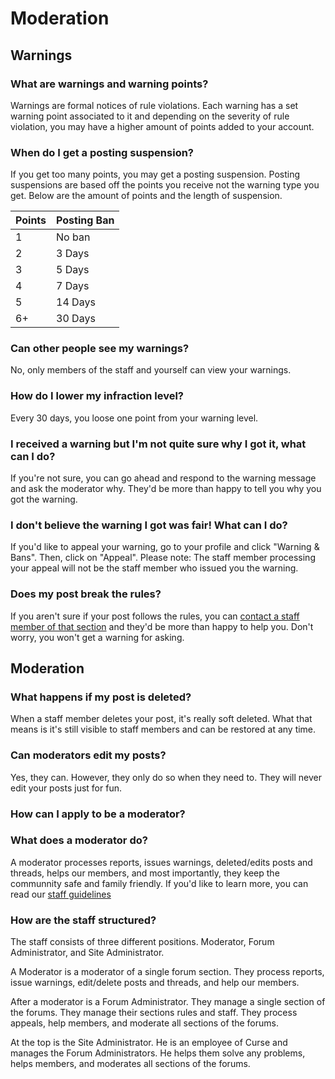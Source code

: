 # Moderation

## Warnings

### What are warnings and warning points?
Warnings are formal notices of rule violations. Each warning has a set warning point associated to it and depending on the severity of rule violation, you may have a higher amount of points added to your account. 

### When do I get a posting suspension?
If you get too many points, you may get a posting suspension. Posting suspensions are based off the points you receive not the warning type you get. Below are the amount of points and the length of suspension.

| Points | Posting Ban |
| --- | --- |
| 1 | No ban |
| 2 | 3 Days |
| 3 | 5 Days |
| 4 | 7 Days |
| 5 | 14 Days | 
| 6+ | 30 Days |

### Can other people see my warnings?
No, only members of the staff and yourself can view your warnings.

### How do I lower my infraction level?
Every 30 days, you loose one point from your warning level. 

### I received a warning but I'm not quite sure why I got it, what can I do?
If you're not sure, you can go ahead and respond to the warning message and ask the moderator why. They'd be more than happy to tell you why you got the warning.

### I don't believe the warning I got was fair! What can I do?
If you'd like to appeal your warning, go to your profile and click "Warning & Bans". Then, click on "Appeal". Please note: The staff member processing your appeal will not be the staff member who issued you the warning.

### Does my post break the rules?
If you aren't sure if your post follows the rules, you can [contact a staff member of that section](http://www.minecraftforum.net/forums/forums/forum-discussion-info/517684-staff-list) and they'd be more than happy to help you. Don't worry, you won't get a warning for asking.

## Moderation

### What happens if my post is deleted?
When a staff member deletes your post, it's really soft deleted. What that means is it's still visible to staff members and can be restored at any time. 

### Can moderators edit my posts?
Yes, they can. However, they only do so when they need to. They will never edit your posts just for fun.

### How can I apply to be a moderator?


### What does a moderator do?
A moderator processes reports, issues warnings, deleted/edits posts and threads, helps our members, and most importantly, they keep the communnity safe and family friendly. If you'd like to learn more, you can read our [staff guidelines]()

### How are the staff structured?
The staff consists of three different positions. Moderator, Forum Administrator, and Site Administrator. 

A Moderator is a moderator of a single forum section. They process reports, issue warnings, edit/delete posts and threads, and help our members.

After a moderator is a Forum Administrator. They manage a single section of the forums. They manage their sections rules and staff. They process appeals, help members, and moderate all sections of the forums.

At the top is the Site Administrator. He is an employee of Curse and manages the Forum Administrators. He helps them solve any problems, helps members, and moderates all sections of the forums.
